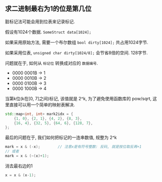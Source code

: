 ## 求二进制最右为1的位是第几位

脏标记法可能会用到位表来记录标记.

假设有1024个数据. `SomeStruct data[1024];`

如果采用原始方法, 需要一个布尔数组 `bool dirty[1024];` 共占用1024字节.

如果采用位表, `unsigned char dirty[1024/8];` 会节省8倍的空间. 128字节.

问题就在于, 如何从 `标记位` 转换成对应的 `数据编号`.

- 0000 0001B -> 1
- 0000 0010B -> 2
- 0000 0100B -> 3
- 0000 1000B -> 4

当第k位(k在[0, 7]之间)标记, 该值就是 2^k, 为了避免使用函数库的 pow/sqrt, 这里直接可以用一个简单的映射表解决.

```c++
std::map<int, int> mark2idx = {
    {1, 0}, {2, 1}, {4, 2}, {8, 3},
    {16, 4}, {32, 5}, {64, 6}, {128, 7},
};
```

最后的问题在于, 我们如何把标记的一连串数值, 规整为 2^k

```c++
mark = x & (-x);        // 注意x是有符号整数: 反码, 就是按位取反再+1
// 或者
mark = x & (~(x)+1);
```

消去最右边的1

```c++
x = x & (x-1);
```